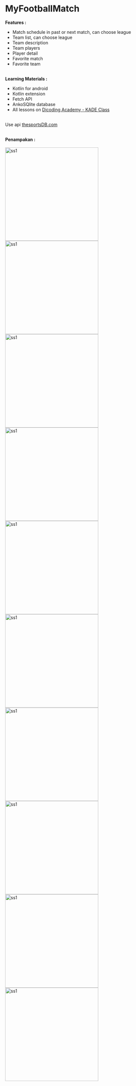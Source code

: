 # MyFootballMatch
**Features :**<br>
- Match schedule in past or next match, can choose league <br>
- Team list, can choose league<br>
- Team description<br>
- Team players<br>
- Player detail<br>
- Favorite match<br>
- Favorite team<br><br>

**Learning Materials :**<br>
- Kotlin for android<br>
- Kotlin extension<br>
- Fetch API<br>
- AnkoSQlite database<br>
- All lessons on [Dicoding Academy - KADE Class](https://www.dicoding.com/academies/55/tutorials)<br><br>

Use api [thesportsDB.com](thesportsDB.com)<br><br>

**Penampakan :**<br><br>
<img width="300" alt="ss1" src="https://user-images.githubusercontent.com/32474003/41804383-0478310e-76c0-11e8-8b9e-3b6d67b4ceb8.png">
<img width="300" alt="ss1" src="https://user-images.githubusercontent.com/32474003/41804384-04c57176-76c0-11e8-99be-606dcacf5f31.png">
<img width="300" alt="ss1" src="https://user-images.githubusercontent.com/32474003/41804385-051a6dca-76c0-11e8-8289-446e8666ef74.png">
<img width="300" alt="ss1" src="https://user-images.githubusercontent.com/32474003/41804386-056cdda8-76c0-11e8-8fdf-17e6e1d35b1e.png">
<img width="300" alt="ss1" src="https://user-images.githubusercontent.com/32474003/41804388-061e9660-76c0-11e8-8db2-dfd7e86e8518.png">
<img width="300" alt="ss1" src="https://user-images.githubusercontent.com/32474003/41804551-af216696-76c2-11e8-9a9c-881ca74005a2.png">
<img width="300" alt="ss1" src="https://user-images.githubusercontent.com/32474003/41804387-05c057b2-76c0-11e8-969f-b3cb963d8c39.png">
<img width="300" alt="ss1" src="https://user-images.githubusercontent.com/32474003/41804390-06cd4aa2-76c0-11e8-89a0-8f514428d8a6.png">
<img width="300" alt="ss1" src="https://user-images.githubusercontent.com/32474003/41804391-071917d4-76c0-11e8-8039-11e75909ab09.png">
<img width="300" alt="ss1" src="https://user-images.githubusercontent.com/32474003/41804392-07791ad0-76c0-11e8-8de0-59bcfd1ec6bb.png">


